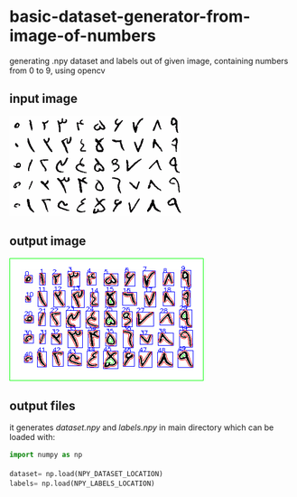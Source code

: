 # basic-dataset-generator-from-image-of-numbers
generating .npy dataset and labels out of given image, containing numbers from 0 to 9, using opencv

## input image
![input](https://github.com/arha83/basic-dataset-generator-from-image-of-numbers/blob/master/numbers.png)

## output image
![output](https://github.com/arha83/basic-dataset-generator-from-image-of-numbers/blob/master/output.png)

## output files
it generates _dataset.npy_ and _labels.npy_ in main directory which can be loaded with:
``` python
import numpy as np

dataset= np.load(NPY_DATASET_LOCATION)
labels= np.load(NPY_LABELS_LOCATION)
```

